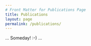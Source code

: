 ```yaml
---
# Front Matter for Publications Page
title: Publications
layout: page
permalink: /publications/
---
```


... Someday! :-) ...
